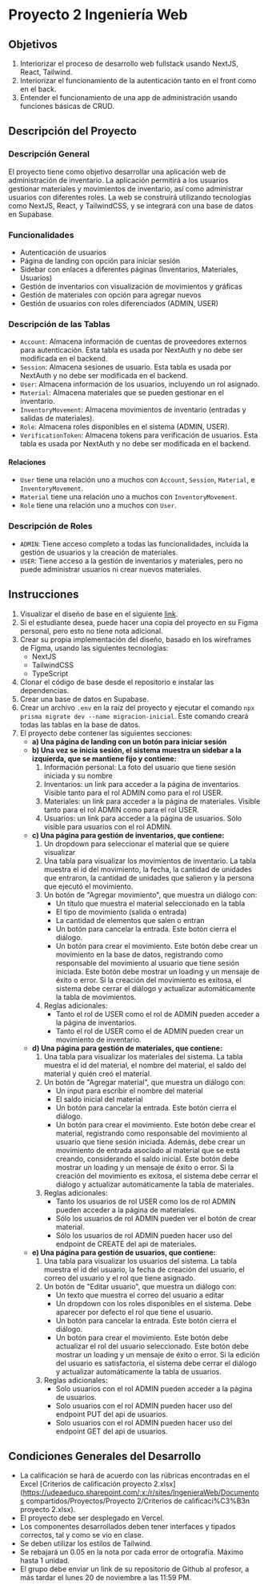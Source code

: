 # Proyecto 2 Ingeniería Web

## Objetivos

1. Interiorizar el proceso de desarrollo web fullstack usando NextJS, React, Tailwind.
2. Interiorizar el funcionamiento de la autenticación tanto en el front como en el back.
3. Entender el funcionamiento de una app de administración usando funciones básicas de CRUD.

## Descripción del Proyecto

### Descripción General

El proyecto tiene como objetivo desarrollar una aplicación web de administración de inventario. La aplicación permitirá a los usuarios gestionar materiales y movimientos de inventario, así como administrar usuarios con diferentes roles. La web se construirá utilizando tecnologías como NextJS, React, y TailwindCSS, y se integrará con una base de datos en Supabase.

### Funcionalidades

- Autenticación de usuarios
- Página de landing con opción para iniciar sesión
- Sidebar con enlaces a diferentes páginas (Inventarios, Materiales, Usuarios)
- Gestión de inventarios con visualización de movimientos y gráficas
- Gestión de materiales con opción para agregar nuevos
- Gestión de usuarios con roles diferenciados (ADMIN, USER)

### Descripción de las Tablas

- `Account`: Almacena información de cuentas de proveedores externos para autenticación. Esta tabla es usada por NextAuth y no debe ser modificada en el backend.
- `Session`: Almacena sesiones de usuario. Esta tabla es usada por NextAuth y no debe ser modificada en el backend.
- `User`: Almacena información de los usuarios, incluyendo un rol asignado.
- `Material`: Almacena materiales que se pueden gestionar en el inventario.
- `InventoryMovement`: Almacena movimientos de inventario (entradas y salidas de materiales).
- `Role`: Almacena roles disponibles en el sistema (ADMIN, USER).
- `VerificationToken`: Almacena tokens para verificación de usuarios. Esta tabla es usada por NextAuth y no debe ser modificada en el backend.

#### Relaciones

- `User` tiene una relación uno a muchos con `Account`, `Session`, `Material`, e `InventoryMovement`.
- `Material` tiene una relación uno a muchos con `InventoryMovement`.
- `Role` tiene una relación uno a muchos con `User`.

### Descripción de Roles

- `ADMIN`: Tiene acceso completo a todas las funcionalidades, incluida la gestión de usuarios y la creación de materiales.
- `USER`: Tiene acceso a la gestión de inventarios y materiales, pero no puede administrar usuarios ni crear nuevos materiales.

## Instrucciones

1. Visualizar el diseño de base en el siguiente [link](https://www.figma.com/file/VZgeqdJ59rUR76jAxlillL/Wireframes-Proyecto-2).
2. Si el estudiante desea, puede hacer una copia del proyecto en su Figma personal, pero esto no tiene nota adicional.
3. Crear su propia implementación del diseño, basado en los wireframes de Figma, usando las siguientes tecnologías:
   - NextJS
   - TailwindCSS
   - TypeScript
4. Clonar el código de base desde el repositorio e instalar las dependencias.
5. Crear una base de datos en Supabase.
6. Crear un archivo `.env` en la raíz del proyecto y ejecutar el comando `npx prisma migrate dev --name migracion-inicial`. Este comando creará todas las tablas en la base de datos.
7. El proyecto debe contener las siguientes secciones:
   - **a) Una página de landing con un botón para iniciar sesión**
   - **b) Una vez se inicia sesión, el sistema muestra un sidebar a la izquierda, que se mantiene fijo y contiene:**
     1. Información personal: La foto del usuario que tiene sesión iniciada y su nombre
     2. Inventarios: un link para acceder a la página de inventarios. Visible tanto para el rol ADMIN como para el rol USER.
     3. Materiales: un link para acceder a la página de materiales. Visible tanto para el rol ADMIN como para el rol USER.
     4. Usuarios: un link para acceder a la página de usuarios. Sólo visible para usuarios con el rol ADMIN.
   - **c) Una página para gestión de inventarios, que contiene:**
     1. Un dropdown para seleccionar el material que se quiere visualizar
     2. Una tabla para visualizar los movimientos de inventario. La tabla muestra el id del movimiento, la fecha, la cantidad de unidades que entraron, la cantidad de unidades que salieron y la persona que ejecutó el movimiento.
     3. Un botón de "Agregar movimiento", que muestra un diálogo con:
        - Un título que muestra el material seleccionado en la tabla
        - El tipo de movimiento (salida o entrada)
        - La cantidad de elementos que salen o entran
        - Un botón para cancelar la entrada. Este botón cierra el diálogo.
        - Un botón para crear el movimiento. Este botón debe crear un movimiento en la base de datos, registrando como responsable del movimiento al usuario que tiene sesión iniciada. Este botón debe mostrar un loading y un mensaje de éxito o error. Si la creación del movimiento es exitosa, el sistema debe cerrar el diálogo y actualizar automáticamente la tabla de movimientos.
     4. Reglas adicionales:
        - Tanto el rol de USER como el rol de ADMIN pueden acceder a la página de inventarios.
        - Tanto el rol de USER como el de ADMIN pueden crear un movimiento de inventario.
   - **d) Una página para gestión de materiales, que contiene:**
     1. Una tabla para visualizar los materiales del sistema. La tabla muestra el id del material, el nombre del material, el saldo del material y quién creó el material.
     2. Un botón de "Agregar material", que muestra un diálogo con:
        - Un input para escribir el nombre del material
        - El saldo inicial del material
        - Un botón para cancelar la entrada. Este botón cierra el diálogo.
        - Un botón para crear el movimiento. Este botón debe crear el material, registrando como responsable del movimiento al usuario que tiene sesión iniciada. Además, debe crear un movimiento de entrada asociado al material que se está creando, considerando el saldo inicial. Este botón debe mostrar un loading y un mensaje de éxito o error. Si la creación del movimiento es exitosa, el sistema debe cerrar el diálogo y actualizar automáticamente la tabla de materiales.
     3. Reglas adicionales:
        - Tanto los usuarios de rol USER como los de rol ADMIN pueden acceder a la página de materiales.
        - Sólo los usuarios de rol ADMIN pueden ver el botón de crear material.
        - Sólo los usuarios de rol ADMIN pueden hacer uso del endpoint de CREATE del api de materiales.
   - **e) Una página para gestión de usuarios, que contiene:**
     1. Una tabla para visualizar los usuarios del sistema. La tabla muestra el id del usuario, la fecha de creación del usuario, el correo del usuario y el rol que tiene asignado.
     2. Un botón de "Editar usuario", que muestra un diálogo con:
        - Un texto que muestra el correo del usuario a editar
        - Un dropdown con los roles disponibles en el sistema. Debe aparecer por defecto el rol que tiene el usuario.
        - Un botón para cancelar la entrada. Este botón cierra el diálogo.
        - Un botón para crear el movimiento. Este botón debe actualizar el rol del usuario seleccionado. Este botón debe mostrar un loading y un mensaje de éxito o error. Si la edición del usuario es satisfactoria, el sistema debe cerrar el diálogo y actualizar automáticamente la tabla de usuarios.
     3. Reglas adicionales:
        - Solo usuarios con el rol ADMIN pueden acceder a la página de usuarios.
        - Solo usuarios con el rol ADMIN pueden hacer uso del endpoint PUT del api de usuarios.
        - Solo usuarios con el rol ADMIN pueden hacer uso del endpoint GET del api de usuarios.

## Condiciones Generales del Desarrollo

- La calificación se hará de acuerdo con las rúbricas encontradas en el Excel [Criterios de calificación proyecto 2.xlsx](https://udeaeduco.sharepoint.com/:x:/r/sites/IngenieraWeb/Documentos compartidos/Proyectos/Proyecto 2/Criterios de calificaci%C3%B3n proyecto 2.xlsx).
- El proyecto debe ser desplegado en Vercel.
- Los componentes desarrollados deben tener interfaces y tipados correctos, tal y como se vio en clase.
- Se deben utilizar los estilos de Tailwind.
- Se rebajará un 0.05 en la nota por cada error de ortografía. Máximo hasta 1 unidad.
- El grupo debe enviar un link de su repositorio de Github al profesor, a más tardar el lunes 20 de noviembre a las 11:59 PM.
